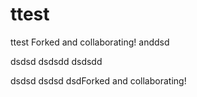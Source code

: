 # ttest
ttest
F o r k e d   a n d   c o l l a b o r a t i n g ! 
 
 a n d dsd

dsdsd
dsdsdd
dsdsdd

dsdsd
dsdsd
dsdF o r k e d   a n d   c o l l a b o r a t i n g !  
 